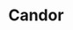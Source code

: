 ---
title: Candor
date: 
draft: false

# descripcion
description : Aro de plata pasante

materials: Plata 925

color: Plateado

dimensions: 1,5cm diam x 0,5cm ancho

code: 01-20-0453

type: "Aros"

categories: []

price: $3.270,00

price_eftvo: $2.780,00

# Images
# first image will be shown in the product page
images:
  # - image: "images/path_to_image"
  # La ubicacion de las imagenes es imagenes/Aros/Aros.Solo Plata/01-20-0453-candor
  - image: "./images/aros/solo_plata/01-20-0453-argollas-semi-anchas_a.JPG"
  - image: "./images/aros/solo_plata/01-20-0453-argollas-semi-anchas_b.JPG"
---